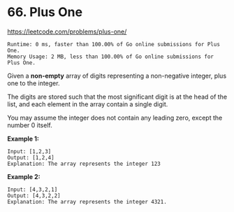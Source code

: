 # 66. Plus One

https://leetcode.com/problems/plus-one/

```
Runtime: 0 ms, faster than 100.00% of Go online submissions for Plus One.
Memory Usage: 2 MB, less than 100.00% of Go online submissions for Plus One.
```

Given a **non-empty** array of digits representing a non-negative integer, plus one to the integer.

The digits are stored such that the most significant digit is at the head of the list, and each element in the array contain a single digit.

You may assume the integer does not contain any leading zero, except the number 0 itself.

**Example 1:**
```
Input: [1,2,3]
Output: [1,2,4]
Explanation: The array represents the integer 123
```


**Example 2:**
```
Input: [4,3,2,1]
Output: [4,3,2,2]
Explanation: The array represents the integer 4321.
```

